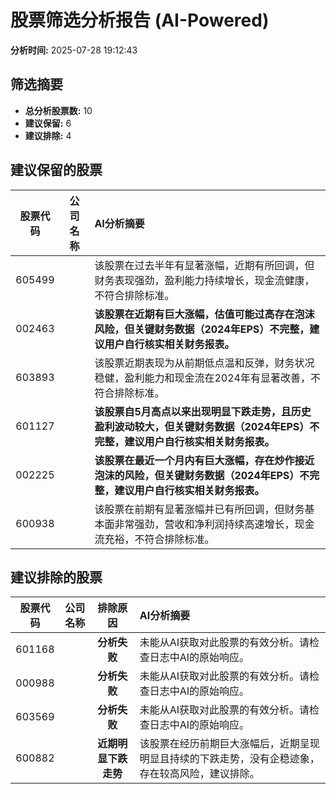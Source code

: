 # 股票筛选分析报告 (AI-Powered)

**分析时间:** 2025-07-28 19:12:43

## 筛选摘要

- **总分析股票数:** 10
- **建议保留:** 6
- **建议排除:** 4

## 建议保留的股票

| 股票代码 | 公司名称 | AI分析摘要 |
|:---:|:---:|:---|
| 605499 |  | 该股票在过去半年有显著涨幅，近期有所回调，但财务表现强劲，盈利能力持续增长，现金流健康，不符合排除标准。 |
| 002463 |  | **该股票在近期有巨大涨幅，估值可能过高存在泡沫风险，但关键财务数据（2024年EPS）不完整，建议用户自行核实相关财务报表。** |
| 603893 |  | 该股票近期表现为从前期低点温和反弹，财务状况稳健，盈利能力和现金流在2024年有显著改善，不符合排除标准。 |
| 601127 |  | **该股票自5月高点以来出现明显下跌走势，且历史盈利波动较大，但关键财务数据（2024年EPS）不完整，建议用户自行核实相关财务报表。** |
| 002225 |  | **该股票在最近一个月内有巨大涨幅，存在炒作接近泡沫的风险，但关键财务数据（2024年EPS）不完整，建议用户自行核实相关财务报表。** |
| 600938 |  | 该股票在前期有显著涨幅并已有所回调，但财务基本面非常强劲，营收和净利润持续高速增长，现金流充裕，不符合排除标准。 |

## 建议排除的股票

| 股票代码 | 公司名称 | 排除原因 | AI分析摘要 |
|:---:|:---:|:---:|:---|
| 601168 |  | **分析失败** | 未能从AI获取对此股票的有效分析。请检查日志中AI的原始响应。 |
| 000988 |  | **分析失败** | 未能从AI获取对此股票的有效分析。请检查日志中AI的原始响应。 |
| 603569 |  | **分析失败** | 未能从AI获取对此股票的有效分析。请检查日志中AI的原始响应。 |
| 600882 |  | **近期明显下跌走势** | 该股票在经历前期巨大涨幅后，近期呈现明显且持续的下跌走势，没有企稳迹象，存在较高风险，建议排除。 |
